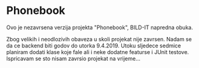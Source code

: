 # Phonebook

Ovo je nezavrsena verzija projekta "Phonebook", BILD-IT napredna obuka.

Zbog velikih i neodlozivih obaveza u skoli projekat nije zavrsen. Nadam se da ce backend biti godov do utorka 9.4.2019.
Utoku sljedece sedmice planiram dodati klase koje fale ali i neke dodatne featurse i JUnit testove.
Ispricavam se sto nisam zavrsio projekat na vrijeme...
